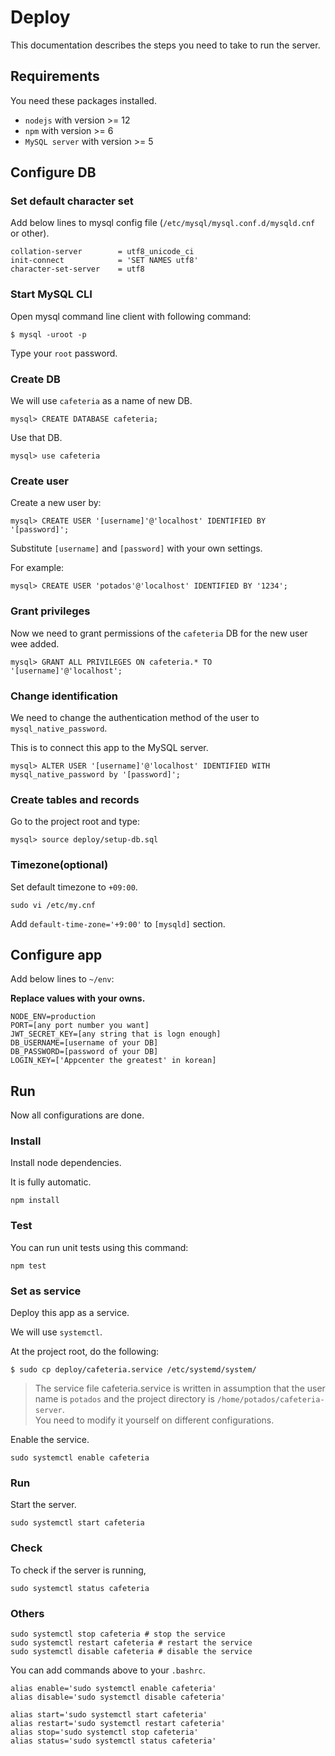 # Deploy

This documentation describes the steps you need to take to run the server.

## Requirements

You need these packages installed.

- `nodejs` with version >= 12
- `npm` with version >= 6
- `MySQL server` with version >= 5

## Configure DB

### Set default character set

Add below lines to mysql config file (`/etc/mysql/mysql.conf.d/mysqld.cnf` or other).

~~~
collation-server        = utf8_unicode_ci
init-connect            = 'SET NAMES utf8'
character-set-server    = utf8
~~~

### Start MySQL CLI

Open mysql command line client with following command:

~~~
$ mysql -uroot -p
~~~

Type your `root` password.

### Create DB

We will use `cafeteria` as a name of new DB.

~~~
mysql> CREATE DATABASE cafeteria;
~~~

Use that DB.

~~~
mysql> use cafeteria
~~~

### Create user

Create a new user by:

~~~
mysql> CREATE USER '[username]'@'localhost' IDENTIFIED BY '[password]';
~~~

Substitute `[username]` and `[password]` with your own settings.

For example:

~~~
mysql> CREATE USER 'potados'@'localhost' IDENTIFIED BY '1234';
~~~

### Grant privileges

Now we need to grant permissions of the `cafeteria` DB for the new user wee added.

~~~
mysql> GRANT ALL PRIVILEGES ON cafeteria.* TO '[username]'@'localhost';
~~~

### Change identification

We need to change the authentication method of the user to `mysql_native_password`.

This is to connect this app to the MySQL server.

~~~
mysql> ALTER USER '[username]'@'localhost' IDENTIFIED WITH mysql_native_password by '[password]';
~~~

### Create tables and records

Go to the project root and type:

~~~
mysql> source deploy/setup-db.sql
~~~

### Timezone(optional)

Set default timezone to `+09:00`.

~~~
sudo vi /etc/my.cnf
~~~

Add `default-time-zone='+9:00'` to `[mysqld]` section.

## Configure app

Add below lines to `~/env`:

**Replace values with your owns.**

~~~
NODE_ENV=production
PORT=[any port number you want]
JWT_SECRET_KEY=[any string that is logn enough]
DB_USERNAME=[username of your DB]
DB_PASSWORD=[password of your DB]
LOGIN_KEY=['Appcenter the greatest' in korean]
~~~

## Run

Now all configurations are done.

### Install

Install node dependencies.

It is fully automatic.

~~~
npm install
~~~

### Test

You can run unit tests using this command:

~~~
npm test
~~~

### Set as service

Deploy this app as a service.

We will use `systemctl`.

At the project root, do the following:

~~~
$ sudo cp deploy/cafeteria.service /etc/systemd/system/
~~~

> The service file cafeteria.service is written in assumption that the user name is `potados` and the project directory is `/home/potados/cafeteria-server`.    
You need to modify it yourself on different configurations.

Enable the service.

~~~
sudo systemctl enable cafeteria
~~~

### Run

Start the server.

~~~
sudo systemctl start cafeteria
~~~

### Check

To check if the server is running,

~~~
sudo systemctl status cafeteria
~~~

### Others

~~~
sudo systemctl stop cafeteria # stop the service
sudo systemctl restart cafeteria # restart the service
sudo systemctl disable cafeteria # disable the service
~~~

You can add commands above to your `.bashrc`.

~~~
alias enable='sudo systemctl enable cafeteria'
alias disable='sudo systemctl disable cafeteria'

alias start='sudo systemctl start cafeteria'
alias restart='sudo systemctl restart cafeteria'
alias stop='sudo systemctl stop cafeteria'
alias status='sudo systemctl status cafeteria'
~~~
